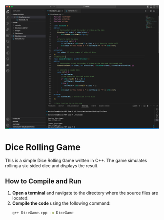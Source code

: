 ![Screenshot of the Dice Rolling Game](images/Game2.png)

# Dice Rolling Game

This is a simple Dice Rolling Game written in C++. The game simulates rolling a six-sided dice and displays the result.

## How to Compile and Run

1. **Open a terminal** and navigate to the directory where the source files are located.
2. **Compile the code** using the following command:
   ```bash
   g++ DiceGame.cpp -o DiceGame
